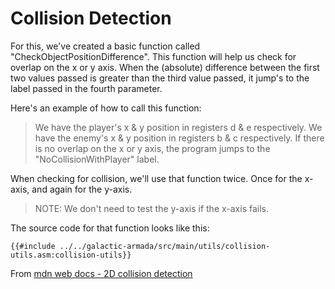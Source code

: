 # Collision Detection


For this, we've created a basic function called "CheckObjectPositionDifference". This function will help us check for overlap on the x or y axis. When the (absolute) difference between the first two values passed is greater than the third value passed, it jump's to the label passed in the fourth parameter.

Here's an example of how to call this function:

> We have the player's x & y position in registers d & e respectively. We have the enemy's x & y position in registers b & c respectively. If there is no overlap on the x or y axis, the program jumps to the "NoCollisionWithPlayer" label.


When checking for collision, we'll use that function twice. Once for the x-axis, and again for the y-axis.

> NOTE: We don't need to test the y-axis if the x-axis fails. 

The source code for that function looks like this:

```rgbasm,linenos,start={{#line_no_of "" ../../galactic-armada/src/main/utils/collision-utils.asm:collision-utils}}
{{#include ../../galactic-armada/src/main/utils/collision-utils.asm:collision-utils}}
```

[^mdn_source]:
From [mdn web docs - 2D collision detection](https://developer.mozilla.org/en-US/docs/Games/Techniques/2D_collision_detection)